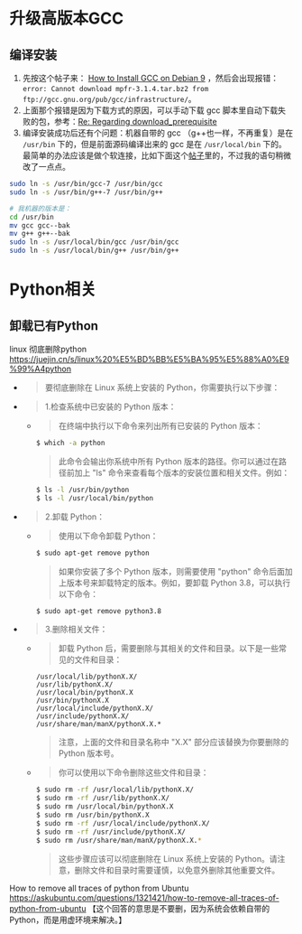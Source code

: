 
# 升级高版本GCC

## 编译安装

1. 先按这个帖子来： [How to Install GCC on Debian 9](https://linuxhostsupport.com/blog/how-to-install-gcc-on-debian-9/) ，然后会出现报错：`error: Cannot download mpfr-3.1.4.tar.bz2 from ftp://gcc.gnu.org/pub/gcc/infrastructure/`。
2. 上面那个报错是因为下载方式的原因，可以手动下载 gcc 脚本里自动下载失败的包，参考：[Re: Regarding download_prerequisite](https://gcc.gnu.org/legacy-ml/gcc-help/2018-05/msg00123.html)
3. 编译安装成功后还有个问题：机器自带的 gcc （g++也一样，不再重复）是在 `/usr/bin` 下的，但是前面源码编译出来的 gcc 是在 `/usr/local/bin` 下的。最简单的办法应该是做个软连接，比如下面这个[帖子](https://blog.csdn.net/m0_37605642/article/details/120325517)里的，不过我的语句稍微改了一点点。
```sh
sudo ln -s /usr/bin/gcc-7 /usr/bin/gcc
sudo ln -s /usr/bin/g++-7 /usr/bin/g++
```
```sh
# 我机器的版本是：
cd /usr/bin
mv gcc gcc--bak
mv g++ g++--bak
sudo ln -s /usr/local/bin/gcc /usr/bin/gcc
sudo ln -s /usr/local/bin/g++ /usr/bin/g++
```

# Python相关

## 卸载已有Python 

linux 彻底删除python https://juejin.cn/s/linux%20%E5%BD%BB%E5%BA%95%E5%88%A0%E9%99%A4python
- > 要彻底删除在 Linux 系统上安装的 Python，你需要执行以下步骤：
- > 1.检查系统中已安装的 Python 版本：
  * > 在终端中执行以下命令来列出所有已安装的 Python 版本：
    ```sh
    $ which -a python
    ```
    > 此命令会输出你系统中所有 Python 版本的路径。你可以通过在路径前加上 "ls" 命令来查看每个版本的安装位置和相关文件。例如：
    ```sh
    $ ls -l /usr/bin/python
    $ ls -l /usr/local/bin/python
    ```
- > 2.卸载 Python：
  * > 使用以下命令卸载 Python：
    ```sh
    $ sudo apt-get remove python
    ```
    > 如果你安装了多个 Python 版本，则需要使用 "python" 命令后面加上版本号来卸载特定的版本。例如，要卸载 Python 3.8，可以执行以下命令：
    ```sh
    $ sudo apt-get remove python3.8
    ```
- > 3.删除相关文件：
  * > 卸载 Python 后，需要删除与其相关的文件和目录。以下是一些常见的文件和目录：
    ```console
    /usr/local/lib/pythonX.X/
    /usr/lib/pythonX.X/
    /usr/local/bin/pythonX.X
    /usr/bin/pythonX.X
    /usr/local/include/pythonX.X/
    /usr/include/pythonX.X/
    /usr/share/man/manX/pythonX.X.*
    ```
    > 注意，上面的文件和目录名称中 "X.X" 部分应该替换为你要删除的 Python 版本号。
  * > 你可以使用以下命令删除这些文件和目录：
    ```sh
    $ sudo rm -rf /usr/local/lib/pythonX.X/
    $ sudo rm -rf /usr/lib/pythonX.X/
    $ sudo rm /usr/local/bin/pythonX.X
    $ sudo rm /usr/bin/pythonX.X
    $ sudo rm -rf /usr/local/include/pythonX.X/
    $ sudo rm -rf /usr/include/pythonX.X/
    $ sudo rm /usr/share/man/manX/pythonX.X.*
    ```
    > 这些步骤应该可以彻底删除在 Linux 系统上安装的 Python。请注意，删除文件和目录时需要谨慎，以免意外删除其他重要文件。

How to remove all traces of python from Ubuntu https://askubuntu.com/questions/1321421/how-to-remove-all-traces-of-python-from-ubuntu  【这个回答的意思是不要删，因为系统会依赖自带的 Python，而是用虚环境来解决。】
